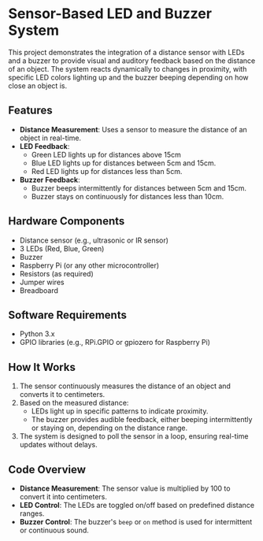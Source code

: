 # Sensor-Based LED and Buzzer System

This project demonstrates the integration of a distance sensor with LEDs and a buzzer to provide visual and auditory feedback based on the distance of an object. The system reacts dynamically to changes in proximity, with specific LED colors lighting up and the buzzer beeping depending on how close an object is.

## Features

- **Distance Measurement**: Uses a sensor to measure the distance of an object in real-time.
- **LED Feedback**:
  - Green LED lights up for distances above 15cm
  - Blue LED lights up for distances between 5cm and 15cm.
  - Red LED lights up for distances less than 5cm.
- **Buzzer Feedback**:
  - Buzzer beeps intermittently for distances between 5cm and 15cm.
  - Buzzer stays on continuously for distances less than 10cm.

## Hardware Components

- Distance sensor (e.g., ultrasonic or IR sensor)
- 3 LEDs (Red, Blue, Green)
- Buzzer
- Raspberry Pi (or any other microcontroller)
- Resistors (as required)
- Jumper wires
- Breadboard

## Software Requirements

- Python 3.x
- GPIO libraries (e.g., RPi.GPIO or gpiozero for Raspberry Pi)

## How It Works

1. The sensor continuously measures the distance of an object and converts it to centimeters.
2. Based on the measured distance:
   - LEDs light up in specific patterns to indicate proximity.
   - The buzzer provides audible feedback, either beeping intermittently or staying on, depending on the distance range.
3. The system is designed to poll the sensor in a loop, ensuring real-time updates without delays.

## Code Overview

- **Distance Measurement**: The sensor value is multiplied by 100 to convert it into centimeters.
- **LED Control**: The LEDs are toggled on/off based on predefined distance ranges.
- **Buzzer Control**: The buzzer's `beep` or `on` method is used for intermittent or continuous sound.

